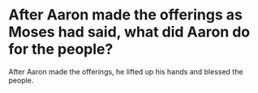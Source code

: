 # After Aaron made the offerings as Moses had said, what did Aaron do for the people?

After Aaron made the offerings, he lifted up his hands and blessed the people.
